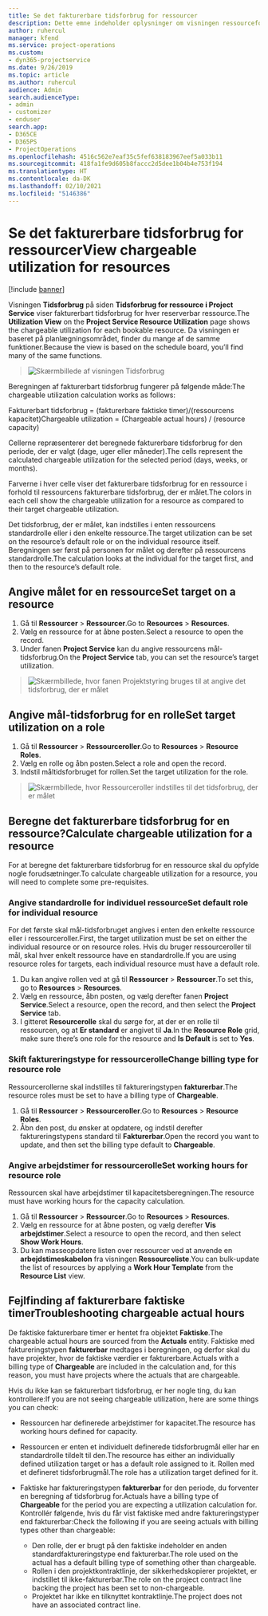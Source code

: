 ```yaml
---
title: Se det fakturerbare tidsforbrug for ressourcer
description: Dette emne indeholder oplysninger om visningen ressourceforbrug.
author: ruhercul
manager: kfend
ms.service: project-operations
ms.custom:
- dyn365-projectservice
ms.date: 9/26/2019
ms.topic: article
ms.author: ruhercul
audience: Admin
search.audienceType:
- admin
- customizer
- enduser
search.app:
- D365CE
- D365PS
- ProjectOperations
ms.openlocfilehash: 4516c562e7eaf35c5fef638183967eef5a033b11
ms.sourcegitcommit: 418fa1fe9d605b8faccc2d5dee1b04b4e753f194
ms.translationtype: HT
ms.contentlocale: da-DK
ms.lasthandoff: 02/10/2021
ms.locfileid: "5146386"
---
```

# <a name="view-chargeable-utilization-for-resources"></a><span data-ttu-id="59439-103">Se det fakturerbare tidsforbrug for ressourcer</span><span class="sxs-lookup"><span data-stu-id="59439-103">View chargeable utilization for resources</span></span>

[!include [banner](../includes/psa-now-project-operations.md)]
 
<span data-ttu-id="59439-104">Visningen **Tidsforbrug** på siden **Tidsforbrug for ressource i Project Service** viser fakturerbart tidsforbrug for hver reserverbar ressource.</span><span class="sxs-lookup"><span data-stu-id="59439-104">The **Utilization View** on the **Project Service Resource Utilization** page shows the chargeable utilization for each bookable resource.</span></span> <span data-ttu-id="59439-105">Da visningen er baseret på planlægningsområdet, finder du mange af de samme funktioner.</span><span class="sxs-lookup"><span data-stu-id="59439-105">Because the view is based on the schedule board, you’ll find many of the same functions.</span></span>

> ![Skærmbillede af visningen Tidsforbrug](media/FAQ-utilization-1.png)
 

<span data-ttu-id="59439-107">Beregningen af fakturerbart tidsforbrug fungerer på følgende måde:</span><span class="sxs-lookup"><span data-stu-id="59439-107">The chargeable utilization calculation works as follows:</span></span>

   <span data-ttu-id="59439-108">Fakturerbart tidsforbrug = (fakturerbare faktiske timer)/(ressourcens kapacitet)</span><span class="sxs-lookup"><span data-stu-id="59439-108">Chargeable utilization = (Chargeable actual hours) / (resource capacity)</span></span>

<span data-ttu-id="59439-109">Cellerne repræsenterer det beregnede fakturerbare tidsforbrug for den periode, der er valgt (dage, uger eller måneder).</span><span class="sxs-lookup"><span data-stu-id="59439-109">The cells represent the calculated chargeable utilization for the selected period (days, weeks, or months).</span></span>

<span data-ttu-id="59439-110">Farverne i hver celle viser det fakturerbare tidsforbrug for en ressource i forhold til ressourcens fakturerbare tidsforbrug, der er målet.</span><span class="sxs-lookup"><span data-stu-id="59439-110">The colors in each cell show the chargeable utilization for a resource as compared to their target chargeable utilization.</span></span> 

<span data-ttu-id="59439-111">Det tidsforbrug, der er målet, kan indstilles i enten ressourcens standardrolle eller i den enkelte ressource.</span><span class="sxs-lookup"><span data-stu-id="59439-111">The target utilization can be set on the resource’s default role or on the individual resource itself.</span></span> <span data-ttu-id="59439-112">Beregningen ser først på personen for målet og derefter på ressourcens standardrolle.</span><span class="sxs-lookup"><span data-stu-id="59439-112">The calculation looks at the individual for the target first, and then to the resource’s default role.</span></span>

## <a name="set-target-on-a-resource"></a><span data-ttu-id="59439-113">Angive målet for en ressource</span><span class="sxs-lookup"><span data-stu-id="59439-113">Set target on a resource</span></span>

1. <span data-ttu-id="59439-114">Gå til **Ressourcer** \> **Ressourcer**.</span><span class="sxs-lookup"><span data-stu-id="59439-114">Go to **Resources** \> **Resources**.</span></span> 
2. <span data-ttu-id="59439-115">Vælg en ressource for at åbne posten.</span><span class="sxs-lookup"><span data-stu-id="59439-115">Select a resource to open the record.</span></span> 
3. <span data-ttu-id="59439-116">Under fanen **Project Service** kan du angive ressourcens mål-tidsforbrug.</span><span class="sxs-lookup"><span data-stu-id="59439-116">On the **Project Service** tab, you can set the resource’s target utilization.</span></span>

> ![Skærmbillede, hvor fanen Projektstyring bruges til at angive det tidsforbrug, der er målet](media/FAQ-utilization-2.png)
 
## <a name="set-target-utilization-on-a-role"></a><span data-ttu-id="59439-118">Angive mål-tidsforbrug for en rolle</span><span class="sxs-lookup"><span data-stu-id="59439-118">Set target utilization on a role</span></span>

1. <span data-ttu-id="59439-119">Gå til **Ressourcer** \> **Ressourceroller**.</span><span class="sxs-lookup"><span data-stu-id="59439-119">Go to **Resources** \> **Resource Roles**.</span></span> 
2. <span data-ttu-id="59439-120">Vælg en rolle og åbn posten.</span><span class="sxs-lookup"><span data-stu-id="59439-120">Select a role and open the record.</span></span> 
3. <span data-ttu-id="59439-121">Indstil måltidsforbruget for rollen.</span><span class="sxs-lookup"><span data-stu-id="59439-121">Set the target utilization for the role.</span></span>

> ![Skærmbillede, hvor Ressourceroller indstilles til det tidsforbrug, der er målet](media/FAQ-utilization-3.png)
 
## <a name="calculate-chargeable-utilization-for-a-resource"></a><span data-ttu-id="59439-123">Beregne det fakturerbare tidsforbrug for en ressource?</span><span class="sxs-lookup"><span data-stu-id="59439-123">Calculate chargeable utilization for a resource</span></span>

<span data-ttu-id="59439-124">For at beregne det fakturerbare tidsforbrug for en ressource skal du opfylde nogle forudsætninger.</span><span class="sxs-lookup"><span data-stu-id="59439-124">To calculate chargeable utilization for a resource, you will need to complete some pre-requisites.</span></span> 

### <a name="set-default-role-for-individual-resource"></a><span data-ttu-id="59439-125">Angive standardrolle for individuel ressource</span><span class="sxs-lookup"><span data-stu-id="59439-125">Set default role for individual resource</span></span>

<span data-ttu-id="59439-126">For det første skal mål-tidsforbruget angives i enten den enkelte ressource eller i ressourceroller.</span><span class="sxs-lookup"><span data-stu-id="59439-126">First, the target utilization must be set on either the individual resource or on resource roles.</span></span> <span data-ttu-id="59439-127">Hvis du bruger ressourceroller til mål, skal hver enkelt ressource have en standardrolle.</span><span class="sxs-lookup"><span data-stu-id="59439-127">If you are using resource roles for targets, each individual resource must have a default role.</span></span> 

1. <span data-ttu-id="59439-128">Du kan angive rollen ved at gå til **Ressourcer** \> **Ressourcer**.</span><span class="sxs-lookup"><span data-stu-id="59439-128">To set this, go to **Resources** \> **Resources**.</span></span> 
2. <span data-ttu-id="59439-129">Vælg en ressource, åbn posten, og vælg derefter fanen **Project Service**.</span><span class="sxs-lookup"><span data-stu-id="59439-129">Select a resource, open the record, and then select the **Project Service** tab.</span></span> 
3. <span data-ttu-id="59439-130">I gitteret **Resourcerolle** skal du sørge for, at der er en rolle til ressourcen, og at **Er standard** er angivet til **Ja**.</span><span class="sxs-lookup"><span data-stu-id="59439-130">In the **Resource Role** grid, make sure there’s one role for the resource and **Is Default** is set to **Yes**.</span></span>
 
### <a name="change-billing-type-for-resource-role"></a><span data-ttu-id="59439-131">Skift faktureringstype for ressourcerolle</span><span class="sxs-lookup"><span data-stu-id="59439-131">Change billing type for resource role</span></span>

<span data-ttu-id="59439-132">Ressourcerollerne skal indstilles til faktureringstypen **fakturerbar**.</span><span class="sxs-lookup"><span data-stu-id="59439-132">The resource roles must be set to have a billing type of **Chargeable**.</span></span> 

1. <span data-ttu-id="59439-133">Gå til **Ressourcer** \> **Ressourceroller**.</span><span class="sxs-lookup"><span data-stu-id="59439-133">Go to **Resources** \> **Resource Roles**.</span></span> 
2. <span data-ttu-id="59439-134">Åbn den post, du ønsker at opdatere, og indstil derefter faktureringstypens standard til **Fakturerbar**.</span><span class="sxs-lookup"><span data-stu-id="59439-134">Open the record you want to update, and then set the billing type default to **Chargeable**.</span></span>

### <a name="set-working-hours-for-resource-role"></a><span data-ttu-id="59439-135">Angive arbejdstimer for ressourcerolle</span><span class="sxs-lookup"><span data-stu-id="59439-135">Set working hours for resource role</span></span>
 
<span data-ttu-id="59439-136">Ressourcen skal have arbejdstimer til kapacitetsberegningen.</span><span class="sxs-lookup"><span data-stu-id="59439-136">The resource must have working hours for the capacity calculation.</span></span> 

1. <span data-ttu-id="59439-137">Gå til **Ressourcer** \> **Ressourcer**.</span><span class="sxs-lookup"><span data-stu-id="59439-137">Go to **Resources** \> **Resources**.</span></span> 
2. <span data-ttu-id="59439-138">Vælg en ressource for at åbne posten, og vælg derefter **Vis arbejdstimer**.</span><span class="sxs-lookup"><span data-stu-id="59439-138">Select a resource to open the record, and then select **Show Work Hours**.</span></span> 
3. <span data-ttu-id="59439-139">Du kan masseopdatere listen over ressourcer ved at anvende en **arbejdstimeskabelon** fra visningen **Ressourceliste**.</span><span class="sxs-lookup"><span data-stu-id="59439-139">You can bulk-update the list of resources by applying a **Work Hour Template** from the **Resource List** view.</span></span>

## <a name="troubleshooting-chargeable-actual-hours"></a><span data-ttu-id="59439-140">Fejlfinding af fakturerbare faktiske timer</span><span class="sxs-lookup"><span data-stu-id="59439-140">Troubleshooting chargeable actual hours</span></span>

<span data-ttu-id="59439-141">De faktiske fakturerbare timer er hentet fra objektet **Faktiske**.</span><span class="sxs-lookup"><span data-stu-id="59439-141">The chargeable actual hours are sourced from the **Actuals** entity.</span></span> <span data-ttu-id="59439-142">Faktiske med faktureringstypen **fakturerbar** medtages i beregningen, og derfor skal du have projekter, hvor de faktiske værdier er fakturerbare.</span><span class="sxs-lookup"><span data-stu-id="59439-142">Actuals with a billing type of **Chargeable** are included in the calculation and, for this reason, you must have projects where the actuals that are chargeable.</span></span>

<span data-ttu-id="59439-143">Hvis du ikke kan se fakturerbart tidsforbrug, er her nogle ting, du kan kontrollere:</span><span class="sxs-lookup"><span data-stu-id="59439-143">If you are not seeing chargeable utilization, here are some things you can check:</span></span>

- <span data-ttu-id="59439-144">Ressourcen har definerede arbejdstimer for kapacitet.</span><span class="sxs-lookup"><span data-stu-id="59439-144">The resource has working hours defined for capacity.</span></span>
- <span data-ttu-id="59439-145">Ressourcen er enten et individuelt definerede tidsforbrugmål eller har en standardrolle tildelt til den.</span><span class="sxs-lookup"><span data-stu-id="59439-145">The resource has either an individually defined utilization target or has a default role assigned to it.</span></span> <span data-ttu-id="59439-146">Rollen med et defineret tidsforbrugmål.</span><span class="sxs-lookup"><span data-stu-id="59439-146">The role has a utilization target defined for it.</span></span>
- <span data-ttu-id="59439-147">Faktiske har faktureringstypen **fakturerbar** for den periode, du forventer en beregning af tidsforbrug for.</span><span class="sxs-lookup"><span data-stu-id="59439-147">Actuals have a billing type of **Chargeable** for the period you are expecting a utilization calculation for.</span></span> <span data-ttu-id="59439-148">Kontrollér følgende, hvis du får vist faktiske med andre faktureringstyper end fakturerbar:</span><span class="sxs-lookup"><span data-stu-id="59439-148">Check the following if you are seeing actuals with billing types other than chargeable:</span></span>

  - <span data-ttu-id="59439-149">Den rolle, der er brugt på den faktiske indeholder en anden standardfaktureringstype end fakturerbar.</span><span class="sxs-lookup"><span data-stu-id="59439-149">The role used on the actual has a default billing type of something other than chargeable.</span></span>
  - <span data-ttu-id="59439-150">Rollen i den projektkontraktlinje, der sikkerhedskopierer projektet, er indstillet til ikke-fakturerbar.</span><span class="sxs-lookup"><span data-stu-id="59439-150">The role on the project contract line backing the project has been set to non-chargeable.</span></span>
  - <span data-ttu-id="59439-151">Projektet har ikke en tilknyttet kontraktlinje.</span><span class="sxs-lookup"><span data-stu-id="59439-151">The project does not have an associated contract line.</span></span>

